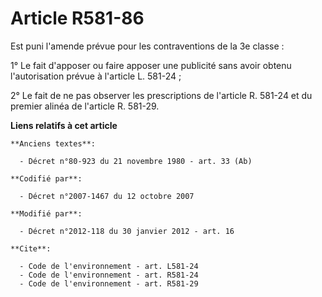 # Article R581-86

Est puni l'amende prévue pour les contraventions de la 3e classe : 

1° Le fait d'apposer ou faire apposer une publicité sans avoir obtenu l'autorisation prévue à l'article L. 581-24 ; 

2° Le fait de ne pas observer les prescriptions de l'article R. 581-24 et du premier alinéa de l'article R. 581-29.

**Liens relatifs à cet article**

	**Anciens textes**:

	  - Décret n°80-923 du 21 novembre 1980 - art. 33 (Ab)

	**Codifié par**:

	  - Décret n°2007-1467 du 12 octobre 2007

	**Modifié par**:

	  - Décret n°2012-118 du 30 janvier 2012 - art. 16

	**Cite**:

	  - Code de l'environnement - art. L581-24
	  - Code de l'environnement - art. R581-24
	  - Code de l'environnement - art. R581-29

